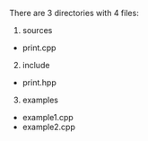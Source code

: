 There are 3 directories with 4 files:
1. sources
- print.cpp

2. include
- print.hpp

3. examples
- example1.cpp
- example2.cpp
